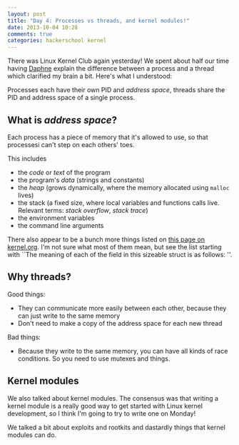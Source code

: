 ```yaml
---
layout: post
title: "Day 4: Processes vs threads, and kernel modules!"
date: 2013-10-04 10:28
comments: true
categories: hackerschool kernel
---
```


There was Linux Kernel Club again yesterday! We spent about half our
time having [Daphne](https://github.com/lifeissweetgood) explain the
difference between a process and a thread which clarified my brain a
bit. Here's what I understood:

Processes each have their own PID and *address space*, threads share the
PID and address space of a single process.

<!-- more -->

What is *address space*?
------------------------

Each process has a piece of memory that it's allowed to use, so that
processesi can't step on each others' toes.

This includes

* the *code* or *text* of the program
* the program's *data* (strings and constants)
* the *heap* (grows dynamically, where the memory allocated using `malloc` lives)
* the stack (a fixed size, where local variables and functions calls
  live. Relevant terms: *stack overflow*, *stack trace*)
* the environment variables
* the command line arguments

There also appear to be a bunch more things listed on
[this page on kernel.org](https://www.kernel.org/doc/gorman/html/understand/understand007.html).
I'm not sure what most of them mean, but see the list starting with 
``The meaning of each of the field in this sizeable struct is as follows: ''.

Why threads?
------------

Good things:

* They can communicate more easily between each other, because they can
  just write to the same memory
* Don't need to make a copy of the address space for each new thread

Bad things:

* Because they write to the same memory, you can have all kinds of race
  conditions. So you need to use mutexes and things.


Kernel modules
--------------

We also talked about kernel modules. The consensus was that writing a
kernel module is a really good way to get started with Linux kernel
development, so I think I'm going to try to write one on Monday!

We talked a bit about exploits and rootkits and dastardly things that
kernel modules can do.
